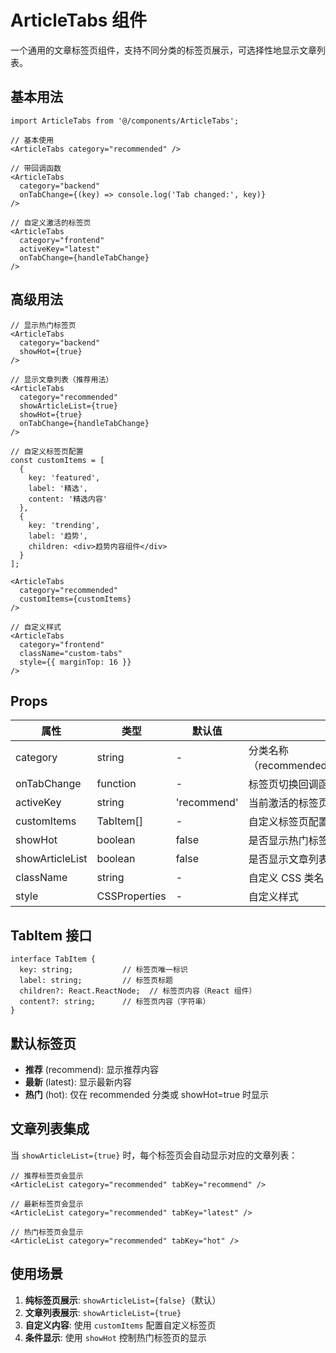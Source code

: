 # ArticleTabs 组件

一个通用的文章标签页组件，支持不同分类的标签页展示，可选择性地显示文章列表。

## 基本用法

```tsx
import ArticleTabs from '@/components/ArticleTabs';

// 基本使用
<ArticleTabs category="recommended" />

// 带回调函数
<ArticleTabs 
  category="backend"
  onTabChange={(key) => console.log('Tab changed:', key)}
/>

// 自定义激活的标签页
<ArticleTabs 
  category="frontend"
  activeKey="latest"
  onTabChange={handleTabChange}
/>
```

## 高级用法

```tsx
// 显示热门标签页
<ArticleTabs 
  category="backend"
  showHot={true}
/>

// 显示文章列表（推荐用法）
<ArticleTabs 
  category="recommended"
  showArticleList={true}
  showHot={true}
  onTabChange={handleTabChange}
/>

// 自定义标签页配置
const customItems = [
  {
    key: 'featured',
    label: '精选',
    content: '精选内容'
  },
  {
    key: 'trending',
    label: '趋势',
    children: <div>趋势内容组件</div>
  }
];

<ArticleTabs 
  category="recommended"
  customItems={customItems}
/>

// 自定义样式
<ArticleTabs 
  category="frontend"
  className="custom-tabs"
  style={{ marginTop: 16 }}
/>
```

## Props

| 属性 | 类型 | 默认值 | 说明 |
|------|------|--------|------|
| category | string | - | 分类名称（recommended/backend/frontend） |
| onTabChange | function | - | 标签页切换回调函数 |
| activeKey | string | 'recommend' | 当前激活的标签页 |
| customItems | TabItem[] | - | 自定义标签页配置 |
| showHot | boolean | false | 是否显示热门标签页 |
| showArticleList | boolean | false | 是否显示文章列表 |
| className | string | - | 自定义 CSS 类名 |
| style | CSSProperties | - | 自定义样式 |

## TabItem 接口

```tsx
interface TabItem {
  key: string;           // 标签页唯一标识
  label: string;         // 标签页标题
  children?: React.ReactNode;  // 标签页内容（React 组件）
  content?: string;      // 标签页内容（字符串）
}
```

## 默认标签页

- **推荐** (recommend): 显示推荐内容
- **最新** (latest): 显示最新内容  
- **热门** (hot): 仅在 recommended 分类或 showHot=true 时显示

## 文章列表集成

当 `showArticleList={true}` 时，每个标签页会自动显示对应的文章列表：

```tsx
// 推荐标签页会显示
<ArticleList category="recommended" tabKey="recommend" />

// 最新标签页会显示
<ArticleList category="recommended" tabKey="latest" />

// 热门标签页会显示
<ArticleList category="recommended" tabKey="hot" />
```

## 使用场景

1. **纯标签页展示**: `showArticleList={false}`（默认）
2. **文章列表展示**: `showArticleList={true}`
3. **自定义内容**: 使用 `customItems` 配置自定义标签页
4. **条件显示**: 使用 `showHot` 控制热门标签页的显示 